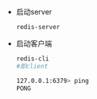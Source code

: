 - 启动server

  ```sh
  redis-server
  ```

  

- 启动客户端

  ```sh
  redis-cli 
  #即client
  
  127.0.0.1:6379> ping
  PONG
  ```

  

